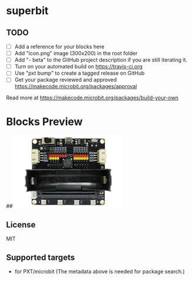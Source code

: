 # superbit



## TODO

- [ ] Add a reference for your blocks here
- [ ] Add "icon.png" image (300x200) in the root folder
- [ ] Add "- beta" to the GitHub project description if you are still iterating it.
- [ ] Turn on your automated build on https://travis-ci.org
- [ ] Use "pxt bump" to create a tagged release on GitHub
- [ ] Get your package reviewed and approved https://makecode.microbit.org/packages/approval

Read more at https://makecode.microbit.org/packages/build-your-own


# Blocks Preview
##![image](https://github.com/Huskar-microbit/superbit/blob/master/icon.png)

## License

MIT

## Supported targets

* for PXT/microbit
(The metadata above is needed for package search.)

